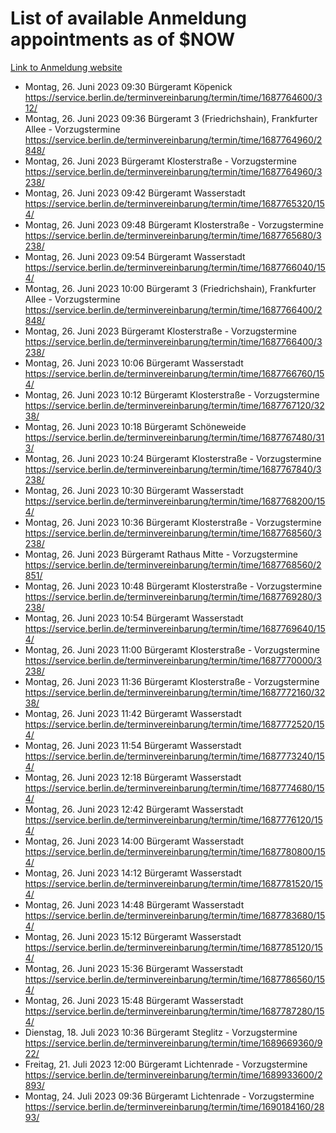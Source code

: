 # List of available Anmeldung appointments as of $NOW
[Link to Anmeldung website](https://service.berlin.de/terminvereinbarung/termin/tag.php?termin=1&anliegen[]=120686&dienstleisterlist=122210,122217,327316,122219,327312,122227,327314,122231,327346,122243,327348,122254,122252,329742,122260,329745,122262,329748,122271,327278,122273,327274,122277,327276,330436,122280,327294,122282,327290,122284,327292,122291,327270,122285,327266,122286,327264,122296,327268,150230,329760,122297,327286,122294,327284,122312,329763,122314,329775,122304,327330,122311,327334,122309,327332,317869,122281,327352,122279,329772,122283,122276,327324,122274,327326,122267,329766,122246,327318,122251,327320,122257,327322,122208,327298,122226,327300&herkunft=http%3A%2F%2Fservice.berlin.de%2Fdienstleistung%2F120686%2F)
- Montag, 26. Juni 2023 09:30 Bürgeramt Köpenick https://service.berlin.de/terminvereinbarung/termin/time/1687764600/312/
- Montag, 26. Juni 2023 09:36 Bürgeramt 3 (Friedrichshain), Frankfurter Allee - Vorzugstermine https://service.berlin.de/terminvereinbarung/termin/time/1687764960/2848/
- Montag, 26. Juni 2023  Bürgeramt Klosterstraße - Vorzugstermine https://service.berlin.de/terminvereinbarung/termin/time/1687764960/3238/
- Montag, 26. Juni 2023 09:42 Bürgeramt Wasserstadt https://service.berlin.de/terminvereinbarung/termin/time/1687765320/154/
- Montag, 26. Juni 2023 09:48 Bürgeramt Klosterstraße - Vorzugstermine https://service.berlin.de/terminvereinbarung/termin/time/1687765680/3238/
- Montag, 26. Juni 2023 09:54 Bürgeramt Wasserstadt https://service.berlin.de/terminvereinbarung/termin/time/1687766040/154/
- Montag, 26. Juni 2023 10:00 Bürgeramt 3 (Friedrichshain), Frankfurter Allee - Vorzugstermine https://service.berlin.de/terminvereinbarung/termin/time/1687766400/2848/
- Montag, 26. Juni 2023  Bürgeramt Klosterstraße - Vorzugstermine https://service.berlin.de/terminvereinbarung/termin/time/1687766400/3238/
- Montag, 26. Juni 2023 10:06 Bürgeramt Wasserstadt https://service.berlin.de/terminvereinbarung/termin/time/1687766760/154/
- Montag, 26. Juni 2023 10:12 Bürgeramt Klosterstraße - Vorzugstermine https://service.berlin.de/terminvereinbarung/termin/time/1687767120/3238/
- Montag, 26. Juni 2023 10:18 Bürgeramt Schöneweide https://service.berlin.de/terminvereinbarung/termin/time/1687767480/313/
- Montag, 26. Juni 2023 10:24 Bürgeramt Klosterstraße - Vorzugstermine https://service.berlin.de/terminvereinbarung/termin/time/1687767840/3238/
- Montag, 26. Juni 2023 10:30 Bürgeramt Wasserstadt https://service.berlin.de/terminvereinbarung/termin/time/1687768200/154/
- Montag, 26. Juni 2023 10:36 Bürgeramt Klosterstraße - Vorzugstermine https://service.berlin.de/terminvereinbarung/termin/time/1687768560/3238/
- Montag, 26. Juni 2023  Bürgeramt Rathaus Mitte - Vorzugstermine https://service.berlin.de/terminvereinbarung/termin/time/1687768560/2851/
- Montag, 26. Juni 2023 10:48 Bürgeramt Klosterstraße - Vorzugstermine https://service.berlin.de/terminvereinbarung/termin/time/1687769280/3238/
- Montag, 26. Juni 2023 10:54 Bürgeramt Wasserstadt https://service.berlin.de/terminvereinbarung/termin/time/1687769640/154/
- Montag, 26. Juni 2023 11:00 Bürgeramt Klosterstraße - Vorzugstermine https://service.berlin.de/terminvereinbarung/termin/time/1687770000/3238/
- Montag, 26. Juni 2023 11:36 Bürgeramt Klosterstraße - Vorzugstermine https://service.berlin.de/terminvereinbarung/termin/time/1687772160/3238/
- Montag, 26. Juni 2023 11:42 Bürgeramt Wasserstadt https://service.berlin.de/terminvereinbarung/termin/time/1687772520/154/
- Montag, 26. Juni 2023 11:54 Bürgeramt Wasserstadt https://service.berlin.de/terminvereinbarung/termin/time/1687773240/154/
- Montag, 26. Juni 2023 12:18 Bürgeramt Wasserstadt https://service.berlin.de/terminvereinbarung/termin/time/1687774680/154/
- Montag, 26. Juni 2023 12:42 Bürgeramt Wasserstadt https://service.berlin.de/terminvereinbarung/termin/time/1687776120/154/
- Montag, 26. Juni 2023 14:00 Bürgeramt Wasserstadt https://service.berlin.de/terminvereinbarung/termin/time/1687780800/154/
- Montag, 26. Juni 2023 14:12 Bürgeramt Wasserstadt https://service.berlin.de/terminvereinbarung/termin/time/1687781520/154/
- Montag, 26. Juni 2023 14:48 Bürgeramt Wasserstadt https://service.berlin.de/terminvereinbarung/termin/time/1687783680/154/
- Montag, 26. Juni 2023 15:12 Bürgeramt Wasserstadt https://service.berlin.de/terminvereinbarung/termin/time/1687785120/154/
- Montag, 26. Juni 2023 15:36 Bürgeramt Wasserstadt https://service.berlin.de/terminvereinbarung/termin/time/1687786560/154/
- Montag, 26. Juni 2023 15:48 Bürgeramt Wasserstadt https://service.berlin.de/terminvereinbarung/termin/time/1687787280/154/
- Dienstag, 18. Juli 2023 10:36 Bürgeramt Steglitz - Vorzugstermine https://service.berlin.de/terminvereinbarung/termin/time/1689669360/922/
- Freitag, 21. Juli 2023 12:00 Bürgeramt Lichtenrade - Vorzugstermine https://service.berlin.de/terminvereinbarung/termin/time/1689933600/2893/
- Montag, 24. Juli 2023 09:36 Bürgeramt Lichtenrade - Vorzugstermine https://service.berlin.de/terminvereinbarung/termin/time/1690184160/2893/
